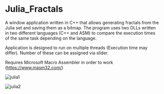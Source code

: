 # Julia_Fractals

A window application written in C++ that allows generating fractals from the Julia set and saving them as a bitmap. The program uses two DLLs written in two different languages (C++ and ASM) to compare the execution times of the same task depending on the language.

Application is designed to run on multiple threads (Execution time may differ). Number of these can be assigned via slider.

Requires Microsoft Macro Assembler in order to work (https://www.masm32.com/)

![julia1](https://user-images.githubusercontent.com/43813886/225713351-e9d04f1f-1cc3-43e6-a3a4-0290c109eddb.png)

![julia2](https://user-images.githubusercontent.com/43813886/225713447-a3a8eb42-4d51-43f0-ad88-9491a417a591.png)


